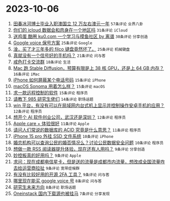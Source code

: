 # 2023-10-06

1. [田春冰河博士毕业入职澳国立 12 万左右澳元一年](https://www.v2ex.com/t/979141) `57条评论` `业界八卦`
1. [你们的 icloud 数据会和肉身在一个地区吗](https://www.v2ex.com/t/979146) `31条评论` `iCloud`
1. [送鸡蛋 酷圈 ku0.com 一个学习与摸鱼社区 by 离谱](https://www.v2ex.com/t/979164) `30条评论` `分享创造`
1. [Google voice 保号方案](https://www.v2ex.com/t/979173) `25条评论` `Google`
1. [淦，买了才三年多的 filco 键盘竟然坏了。](https://www.v2ex.com/t/979193) `25条评论` `机械键盘`
1. [真就没有一个信号好的手机吗？](https://www.v2ex.com/t/979199) `21条评论` `问与答`
1. [戒色打卡交流群](https://www.v2ex.com/t/979221) `18条评论` `生活`
1. [Mac 跑 Stable Diffusion，预算有限是上 38 核 GPU，还是上 64 GB 内存？](https://www.v2ex.com/t/979171) `16条评论` `iMac`
1. [iPhone 如何屏蔽某个电话号码](https://www.v2ex.com/t/979189) `15条评论` `iPhone`
1. [macOS Sonoma 用着怎么样？](https://www.v2ex.com/t/979167) `15条评论` `macOS`
1. [求一款远程控制的软件](https://www.v2ex.com/t/979154) `15条评论` `程序员`
1. [请教下 985 研究生佬们](https://www.v2ex.com/t/979162) `14条评论` `职场话题`
1. [win 平台，有没有可以在局域网内台式机上显示并控制操作安卓手机的应用？](https://www.v2ex.com/t/979172) `12条评论` `程序员`
1. [想开个 AI 软件创业公司，武汉还是深圳？](https://www.v2ex.com/t/979157) `12条评论` `程序员`
1. [Apple care + 体验很好](https://www.v2ex.com/t/979195) `11条评论` `Apple`
1. [请问人们常说的数据库的 ACID 究竟是什么意思？](https://www.v2ex.com/t/979186) `11条评论` `程序员`
1. [iPhone 15 pro 外挂 SSD 文件系统](https://www.v2ex.com/t/979209) `10条评论` `iPhone`
1. [婚恋机构可以查询公民的婚否情况么？讨论公民数据安全问题](https://www.v2ex.com/t/979184) `10条评论` `程序员`
1. [想做一款 RSS 阅读器提升体验，现在还有人用吗？](https://www.v2ex.com/t/979196) `9条评论` `分享创造`
1. [妙控板真的好用吗？](https://www.v2ex.com/t/979194) `9条评论` `Apple`
1. [求问：现在成都电信星卡，但是送的流量是成都市内流量，想改成全国流量咋去给运营商拉扯](https://www.v2ex.com/t/979192) `9条评论` `宽带症候群`
1. [有没有比较好用的开源 2FA 工具？](https://www.v2ex.com/t/979165) `9条评论` `问与答`
1. [哪里现在能买 google voice 号](https://www.v2ex.com/t/979223) `8条评论` `问与答`
1. [研究生未来方向](https://www.v2ex.com/t/979161) `8条评论` `职场话题`
1. [Oneinstack 国内下载源也被挂马](https://www.v2ex.com/t/979226) `7条评论` `分享发现`
